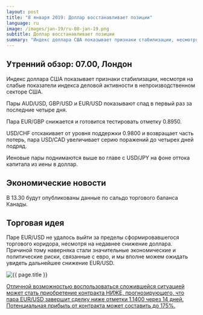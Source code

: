 ```yaml
---
layout: post
title: "8 января 2019: Доллар восстанавливает позиции"
language: ru
image: /images/jan-19/ru-08-jan-19.png
subtitle: Доллар восстанавливает позиции
summary: "Индекс доллара США показывает признаки стабилизации, несмотря на слабые показатели индекса деловой активности в непроизводственном секторе США. Пары AUD/USD, GBP/USD и EUR/USD показывают спад в первый раз за последние четыре дня"
---
```

## Утренний обзор: 07.00, Лондон
 
Индекс доллара США показывает признаки стабилизации, несмотря на слабые показатели индекса деловой активности в непроизводственном секторе США.

Пары AUD/USD, GBP/USD и EUR/USD показывают спад в первый раз за последние четыре дня.

Пара EUR/GBP снижается и готовится тестировать отметку 0.8950.

USD/CHF отскакивает от уровня поддержки 0.9800 и возвращает часть потерь, пара USD/CAD увеличивает серию поражений до четырех дней подряд.

Иеновые пары поднимаются выше во главе с USD/JPY на фоне оттока капитала из иены в доллар.
 
## Экономические новости
 
В 13.30 будут опубликованы данные по сальдо торгового баланса Канады.
 
## Торговая идея
 
Паре EUR/USD не удалось выйти за пределы сформировавшегося торгового коридора, несмотря на недавнее снижение доллара. Причиной тому наверняка стали значительные экономические и политические риски, связанные с евро, и мы вполне можем ожидать увидеть дальнейшее снижение EUR/USD.

<img src="{{ site.url }}/images/jan-19/ru-08-jan-19.png" alt="{{ page.title }}"  title="{{ page.title }}">

<a href="%LINK%%?currency=USD&market=forex&underlying=frxEURUSD&formname=higherlower&duration_amount=14&duration_units=d&amount=10&amount_type=stake&expiry_type=duration&barrier=1.1400" target="_blank" rel="noopener noreferrer nofollow">Отличной возможностью воспользоваться сложившейся ситуацией может стать приобретение контракта НИЖЕ, прогнозирующего, что пара EUR/USD завершит сделку ниже отметки 1.1400 через 14 дней. Потенциальная прибыль от контракта может составить до 175%.</a>
